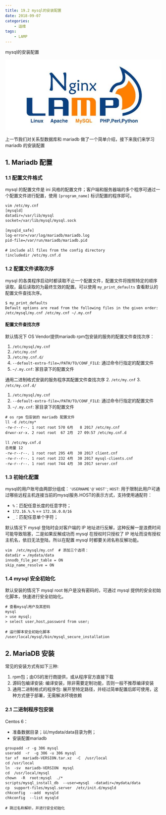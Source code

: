 ```yaml
---
title: 19.2 mysql的安装配置
date: 2018-09-07
categories:
    - 运维
tags:
    - LAMP
---
```


mysql的安装配置

![linux-mt](/images/linux_mt/linux_mt1.jpg)
<!-- more -->

上一节我们对关系型数据库和 mariadb 做了一个简单介绍，接下来我们来学习 mariadb 的安装配置

##  1. Mariadb 配置
### 1.1 配置文件格式

mysql 的配置文件是 ini 风格的配置文件；客户端和服务器端的多个程序可通过一个配置文件进行配置，使用 `[program_name]` 标识配置的程序即可。

```
vim /etc/my.cnf
[mysqld]
datadir=/var/lib/mysql
socket=/var/lib/mysql/mysql.sock

[mysqld_safe]
log-error=/var/log/mariadb/mariadb.log
pid-file=/var/run/mariadb/mariadb.pid

# include all files from the config directory
!includedir /etc/my.cnf.d
```

### 1.2 配置文件读取次序
mysql 的各类程序启动时都读取不止一个配置文件，配置文件将按照特定的顺序读取，最后读取的为最终生效的配置。可以使用 `my_print_defaults` 查看默认的配置文件查找次序。

```
$ my_print_defaults
Default options are read from the following files in the given order:
/etc/mysql/my.cnf /etc/my.cnf ~/.my.cnf
```

#### 配置文件查找次序        
默认情况下 OS Vendor提供mariadb rpm包安装的服务的配置文件查找次序：  
1. `/etc/mysql/my.cnf`
2. `/etc/my.cnf`
3. `/etc/my.cnf.d/`
4. `--default-extra-file=/PATH/TO/CONF_FILE`: 通过命令行指定的配置文件
5. `~/.my.cnf`: 家目录下的配置文件

通用二进制格式安装的服务程序其配置文件查找次序
2. `/etc/my.cnf`
3. `/etc/my.cnf.d/`
1. `/etc/mysql/my.cnf`
4. `--default-extra-file=/PATH/TO/CONF_FILE`: 通过命令行指定的配置文件
5. `~/.my.cnf`: 家目录下的配置文件

```
# os rpm 包安装的 mariadb 配置文件
ll -d /etc/my*
-rw-r--r--. 1 root root 570 6月   8 2017 /etc/my.cnf
drwxr-xr-x. 2 root root  67 2月  27 09:57 /etc/my.cnf.d

ll /etc/my.cnf.d
总用量 12
-rw-r--r--. 1 root root 295 4月  30 2017 client.cnf
-rw-r--r--. 1 root root 232 4月  30 2017 mysql-clients.cnf
-rw-r--r--. 1 root root 744 4月  30 2017 server.cnf
```


### 1.3 初始化配置
mysql的用户账号由两部分组成：`'USERNAME'@'HOST'`; `HOST`: 用于限制此用户可通过哪些远程主机连接当前的mysql服务.HOST的表示方式，支持使用通配符：
- `%`：匹配任意长度的任意字符；
- `172.16.%.%` == `172.16.0.0/16`
- `_`：匹配任意单个字符；

默认情况下 mysql 登陆时会对客户端的 IP 地址进行反解，这种反解一是浪费时间可能导致阻塞，二是如果反解成功而 mysql 在授权时只授权了 IP 地址而没有授权主机名，依旧无法登陆，所以在配置 mysql 时都要关闭名称反解功能。

```
vim  /etc/mysql/my.cnf  # 添加三个选项：
datadir = /mydata/data
innodb_file_per_table = ON
skip_name_resolve = ON
```

### 1.4 mysql 安全初始化
默认安装的情况下 mysql root 帐户是没有密码的，可通过 mysql 提供的安全初始化脚本，快速进行安全初始化。
```
# 查看mysql用户及其密码
mysql
> use mysql;
> select user,host,password from user;

# 运行脚本安全初始化脚本
/user/local/mysql/bin/mysql_secure_installation
```


## 2. MariaDB 安装
常见的安装方式有如下三种:
1. rpm包；由OS的发行商提供，或从程序官方直接下载
2. 源码包编译安装: 编译安装，除非需要定制功能，否则一般不推荐编译安装
3. 通用二进制格式的程序包: 展开至特定路径，并经过简单配置后即可使用，这种方式便于部署，无需解决环境依赖

### 2.1 二进制程序包安装
Centos 6：
- 准备数据目录；以/mydata/data目录为例；
- 安装配置mariadb

```                
groupadd -r -g 306 mysql
useradd  -r  -g 306 -u 306 mysql
tar xf  mariadb-VERSION.tar.xz  -C  /usr/local
cd /usr/local
ln  -sv  mariadb-VERSION  mysql
cd  /usr/local/mysql
chown  -R  root:mysql  ./*
scripts/mysql_install_db  --user=mysql  -datadir=/mydata/data
cp  support-files/mysql.server  /etc/init.d/mysqld
chkconfig  --add  mysqld
chkconfig  --list mysqld

# 跳过名称解析，并进行安全初始化
```
